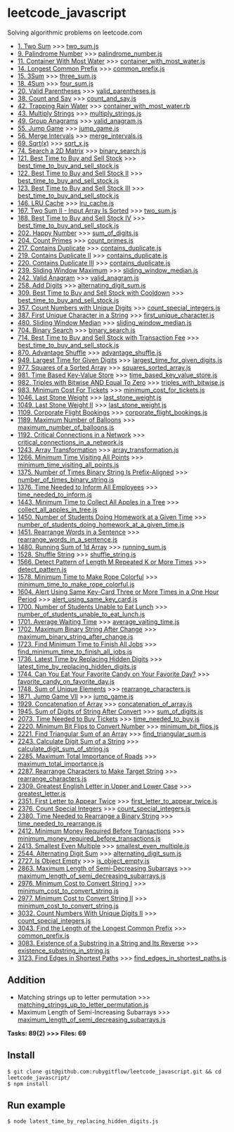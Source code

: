 # leetcode_javascript
Solving algorithmic problems on leetcode.com

- [1. Two Sum](https://leetcode.com/problems/two-sum/) >>> [two_sum.js](https://github.com/rubygitflow/leetcode_javascript/blob/master/two_sum.js)
- [9. Palindrome Number](https://leetcode.com/problems/palindrome-number/) >>> [palindrome_number.js](https://github.com/rubygitflow/leetcode_javascript/blob/master/palindrome_number.js)
- [11. Container With Most Water](https://leetcode.com/problems/container-with-most-water/) >>> [container_with_most_water.js](https://github.com/rubygitflow/leetcode_javascript/blob/master/container_with_most_water.js)
- [14. Longest Common Prefix](https://leetcode.com/problems/longest-common-prefix/) >>> [common_prefix.js](https://github.com/rubygitflow/leetcode_javascript/blob/master/common_prefix.js)
- [15. 3Sum](https://leetcode.com/problems/3sum/) >>> [three_sum.js](https://github.com/rubygitflow/leetcode_javascript/blob/master/three_sum.js)
- [18. 4Sum](https://leetcode.com/problems/4sum/) >>> [four_sum.js](https://github.com/rubygitflow/leetcode_javascript/blob/master/four_sum.js)
- [20. Valid Parentheses](https://leetcode.com/problems/valid-parentheses/) >>> [valid_parentheses.js](https://github.com/rubygitflow/leetcode_javascript/blob/master/valid_parentheses.js)
- [38. Count and Say](https://leetcode.com/problems/count-and-say/) >>> [count_and_say.js](https://github.com/rubygitflow/leetcode_javascript/blob/master/count_and_say.js)
- [42. Trapping Rain Water](https://leetcode.com/problems/trapping-rain-water/) >>> [container_with_most_water.rb](https://github.com/rubygitflow/leetcode_ruby/blob/master/container_with_most_water.rb)
- [43. Multiply Strings](https://leetcode.com/problems/multiply-strings/) >>> [multiply_strings.js](https://github.com/rubygitflow/leetcode_javascript/blob/master/multiply_strings.js)
- [49. Group Anagrams](https://leetcode.com/problems/group-anagrams/) >>> [valid_anagram.js](https://github.com/rubygitflow/leetcode_javascript/blob/master/valid_anagram.js)
- [55. Jump Game](https://leetcode.com/problems/jump-game/) >>> [jump_game.js](https://github.com/rubygitflow/leetcode_javascript/blob/master/jump_game.js)
- [56. Merge Intervals](https://leetcode.com/problems/merge-intervals/) >>> [merge_intervals.js](https://github.com/rubygitflow/leetcode_javascript/blob/master/merge_intervals.js)
- [69. Sqrt(x)](https://leetcode.com/problems/sqrtx/) >>> [sqrt_x.js](https://github.com/rubygitflow/leetcode_javascript/blob/master/sqrt_x.js)
- [74. Search a 2D Matrix](https://leetcode.com/problems/search-a-2d-matrix/) >>> [binary_search.js](https://github.com/rubygitflow/leetcode_javascript/blob/master/binary_search.js)
- [121. Best Time to Buy and Sell Stock](https://leetcode.com/problems/best-time-to-buy-and-sell-stock/) >>> [best_time_to_buy_and_sell_stock.js](https://github.com/rubygitflow/leetcode_javascript/blob/master/best_time_to_buy_and_sell_stock.js)
- [122. Best Time to Buy and Sell Stock II](https://leetcode.com/problems/best-time-to-buy-and-sell-stock-ii/) >>> [best_time_to_buy_and_sell_stock.js](https://github.com/rubygitflow/leetcode_javascript/blob/master/best_time_to_buy_and_sell_stock.js)
- [123. Best Time to Buy and Sell Stock III](https://leetcode.com/problems/best-time-to-buy-and-sell-stock-iii/) >>> [best_time_to_buy_and_sell_stock.js](https://github.com/rubygitflow/leetcode_javascript/blob/master/best_time_to_buy_and_sell_stock.js)
- [146. LRU Cache](https://leetcode.com/problems/lru-cache/) >>> [lru_cache.js](https://github.com/rubygitflow/leetcode_javascript/blob/master/lru_cache.js)
- [167. Two Sum II - Input Array Is Sorted](https://leetcode.com/problems/two-sum-ii-input-array-is-sorted/) >>> [two_sum.js](https://github.com/rubygitflow/leetcode_javascript/blob/master/two_sum.js)
- [188. Best Time to Buy and Sell Stock IV](https://leetcode.com/problems/best-time-to-buy-and-sell-stock-iv/) >>> [best_time_to_buy_and_sell_stock.js](https://github.com/rubygitflow/leetcode_javascript/blob/master/best_time_to_buy_and_sell_stock.js)
- [202. Happy Number](https://leetcode.com/problems/happy-number/) >>> [sum_of_digits.js](https://github.com/rubygitflow/leetcode_javascript/blob/master/sum_of_digits.js)
- [204. Count Primes](https://leetcode.com/problems/count-primes/) >>> [count_primes.js](https://github.com/rubygitflow/leetcode_javascript/blob/master/count_primes.js)
- [217. Contains Duplicate](https://leetcode.com/problems/contains-duplicate/) >>> [contains_duplicate.js](https://github.com/rubygitflow/leetcode_javascript/blob/master/contains_duplicate.js)
- [219. Contains Duplicate II](https://leetcode.com/problems/contains-duplicate-ii/) >>> [contains_duplicate.js](https://github.com/rubygitflow/leetcode_javascript/blob/master/contains_duplicate.js)
- [220. Contains Duplicate III](https://leetcode.com/problems/contains-duplicate-iii/) >>> [contains_duplicate.js](https://github.com/rubygitflow/leetcode_javascript/blob/master/contains_duplicate.js)
- [239. Sliding Window Maximum](https://leetcode.com/problems/sliding-window-maximum/) >>> [sliding_window_median.js](https://github.com/rubygitflow/leetcode_javascript/blob/master/sliding_window_median.js)
- [242. Valid Anagram](https://leetcode.com/problems/valid-anagram/) >>> [valid_anagram.js](https://github.com/rubygitflow/leetcode_javascript/blob/master/valid_anagram.js)
- [258. Add Digits](https://leetcode.com/problems/add-digits/) >>> [alternating_digit_sum.js](https://github.com/rubygitflow/leetcode_javascript/blob/master/alternating_digit_sum.js)
- [309. Best Time to Buy and Sell Stock with Cooldown](https://leetcode.com/problems/best-time-to-buy-and-sell-stock-with-cooldown/) >>> [best_time_to_buy_and_sell_stock.js](https://github.com/rubygitflow/leetcode_javascript/blob/master/best_time_to_buy_and_sell_stock.js)
- [357. Count Numbers with Unique Digits](https://leetcode.com/problems/count-numbers-with-unique-digits/) >>> [count_special_integers.js](https://github.com/rubygitflow/leetcode_javascript/blob/master/count_special_integers.js)
- [387. First Unique Character in a String](https://leetcode.com/problems/first-unique-character-in-a-string/) >>> [first_unique_character.js](https://github.com/rubygitflow/leetcode_javascript/blob/master/first_unique_character.js)
- [480. Sliding Window Median](https://leetcode.com/problems/sliding-window-median/) >>> [sliding_window_median.js](https://github.com/rubygitflow/leetcode_javascript/blob/master/sliding_window_median.js)
- [704. Binary Search](https://leetcode.com/problems/binary-search/) >>> [binary_search.js](https://github.com/rubygitflow/leetcode_javascript/blob/master/binary_search.js)
- [714. Best Time to Buy and Sell Stock with Transaction Fee](https://leetcode.com/problems/best-time-to-buy-and-sell-stock-with-transaction-fee/) >>> [best_time_to_buy_and_sell_stock.js](https://github.com/rubygitflow/leetcode_javascript/blob/master/best_time_to_buy_and_sell_stock.js)
- [870. Advantage Shuffle](https://leetcode.com/problems/advantage-shuffle/) >>> [advantage_shuffle.js](https://github.com/rubygitflow/leetcode_javascript/blob/master/advantage_shuffle.js)
- [949. Largest Time for Given Digits](https://leetcode.com/problems/largest-time-for-given-digits/) >>> [largest_time_for_given_digits.js](https://github.com/rubygitflow/leetcode_javascript/blob/master/largest_time_for_given_digits.js)
- [977. Squares of a Sorted Array](https://leetcode.com/problems/squares-of-a-sorted-array/) >>> [squares_sorted_array.js](https://github.com/rubygitflow/leetcode_javascript/blob/master/squares_sorted_array.js)
- [981. Time Based Key-Value Store](https://leetcode.com/problems/time-based-key-value-store/) >>> [time_based_key_value_store.js](https://github.com/rubygitflow/leetcode_javascript/blob/master/time_based_key_value_store.js)
- [982. Triples with Bitwise AND Equal To Zero](https://leetcode.com/problems/triples-with-bitwise-and-equal-to-zero/) >>> [triples_with_bitwise.js](https://github.com/rubygitflow/leetcode_javascript/blob/master/triples_with_bitwise.js)
- [983. Minimum Cost For Tickets](https://leetcode.com/problems/minimum-cost-for-tickets/) >>> [minimum_cost_for_tickets.js](https://github.com/rubygitflow/leetcode_javascript/blob/master/minimum_cost_for_tickets.js)
- [1046. Last Stone Weight](https://leetcode.com/problems/last-stone-weight/) >>> [last_stone_weight.js](https://github.com/rubygitflow/leetcode_javascript/blob/master/last_stone_weight.js)
- [1049. Last Stone Weight II](https://leetcode.com/problems/last-stone-weight-ii/) >>> [last_stone_weight.js](https://github.com/rubygitflow/leetcode_javascript/blob/master/last_stone_weight.js)
- [1109. Corporate Flight Bookings](https://leetcode.com/problems/corporate-flight-bookings/) >>> [corporate_flight_bookings.js](https://github.com/rubygitflow/leetcode_javascript/blob/master/corporate_flight_bookings.js)
- [1189. Maximum Number of Balloons](https://leetcode.com/problems/maximum-number-of-balloons/) >>> [maximum_number_of_balloons.js](https://github.com/rubygitflow/leetcode_javascript/blob/master/maximum_number_of_balloons.js)
- [1192. Critical Connections in a Network](https://leetcode.com/problems/critical-connections-in-a-network/) >>> [critical_connections_in_a_network.js](https://github.com/rubygitflow/leetcode_javascript/blob/master/critical_connections_in_a_network.js)
- [1243. Array Transformation](https://leetcode.com/problems/array-transformation/) >>> [array_transformation.js](https://github.com/rubygitflow/leetcode_javascript/blob/master/array_transformation.js)
- [1266. Minimum Time Visiting All Points](https://leetcode.com/problems/minimum-time-visiting-all-points/) >>> [minimum_time_visiting_all_points.js](https://github.com/rubygitflow/leetcode_javascript/blob/master/minimum_time_visiting_all_points.js)
- [1375. Number of Times Binary String Is Prefix-Aligned](https://leetcode.com/problems/number-of-times-binary-string-is-prefix-aligned/) >>> [number_of_times_binary_string.js](https://github.com/rubygitflow/leetcode_javascript/blob/master/number_of_times_binary_string.js)
- [1376. Time Needed to Inform All Employees](https://leetcode.com/problems/time-needed-to-inform-all-employees/) >>> [time_needed_to_inform.js](https://github.com/rubygitflow/leetcode_javascript/blob/master/time_needed_to_inform.js)
- [1443. Minimum Time to Collect All Apples in a Tree](https://leetcode.com/problems/minimum-time-to-collect-all-apples-in-a-tree/) >>> [collect_all_apples_in_tree.js](https://github.com/rubygitflow/leetcode_javascript/blob/master/collect_all_apples_in_tree.js)
- [1450. Number of Students Doing Homework at a Given Time](https://leetcode.com/problems/number-of-students-doing-homework-at-a-given-time/) >>> [number_of_students_doing_homework_at_a_given_time.js](https://github.com/rubygitflow/leetcode_javascript/blob/master/number_of_students_doing_homework_at_a_given_time.js)
- [1451. Rearrange Words in a Sentence](https://leetcode.com/problems/rearrange-words-in-a-sentence/) >>> [rearrange_words_in_a_sentence.js](https://github.com/rubygitflow/leetcode_javascript/blob/master/rearrange_words_in_a_sentence.js)
- [1480. Running Sum of 1d Array](https://leetcode.com/problems/running-sum-of-1d-array/) >>> [running_sum.js](https://github.com/rubygitflow/leetcode_javascript/blob/master/running_sum.js)
- [1528. Shuffle String](https://leetcode.com/problems/shuffle-string/) >>> [shuffle_string.js](https://github.com/rubygitflow/leetcode_javascript/blob/master/shuffle_string.js)
- [1566. Detect Pattern of Length M Repeated K or More Times](https://leetcode.com/problems/detect-pattern-of-length-m-repeated-k-or-more-times/) >>> [detect_pattern.js](https://github.com/rubygitflow/leetcode_javascript/blob/master/detect_pattern.js)
- [1578. Minimum Time to Make Rope Colorful](https://leetcode.com/problems/minimum-time-to-make-rope-colorful/) >>> [minimum_time_to_make_rope_colorful.js](https://github.com/rubygitflow/leetcode_javascript/blob/master/minimum_time_to_make_rope_colorful.js)
- [1604. Alert Using Same Key-Card Three or More Times in a One Hour Period](https://leetcode.com/problems/alert-using-same-key-card-three-or-more-times-in-a-one-hour-period/) >>> [alert_using_same_key_card.js](https://github.com/rubygitflow/leetcode_javascript/blob/master/alert_using_same_key_card.js)
- [1700. Number of Students Unable to Eat Lunch](https://leetcode.com/problems/number-of-students-unable-to-eat-lunch/) >>> [number_of_students_unable_to_eat_lunch.js](https://github.com/rubygitflow/leetcode_javascript/blob/master/number_of_students_unable_to_eat_lunch.js)
- [1701. Average Waiting Time](https://leetcode.com/problems/average-waiting-time/) >>> [average_vaiting_time.js](https://github.com/rubygitflow/leetcode_javascript/blob/master/average_vaiting_time.js)
- [1702. Maximum Binary String After Change](https://leetcode.com/problems/maximum-binary-string-after-change/) >>> [maximum_binary_string_after_change.js](https://github.com/rubygitflow/leetcode_javascript/blob/master/maximum_binary_string_after_change.js)
- [1723. Find Minimum Time to Finish All Jobs](https://leetcode.com/problems/find-minimum-time-to-finish-all-jobs/) >>> [find_minimum_time_to_finish_all_jobs.js](https://github.com/rubygitflow/leetcode_javascript/blob/master/find_minimum_time_to_finish_all_jobs.js)
- [1736. Latest Time by Replacing Hidden Digits](https://leetcode.com/problems/latest-time-by-replacing-hidden-digits/) >>> [latest_time_by_replacing_hidden_digits.js](https://github.com/rubygitflow/leetcode_javascript/blob/master/latest_time_by_replacing_hidden_digits.js)
- [1744. Can You Eat Your Favorite Candy on Your Favorite Day?](https://leetcode.com/problems/can-you-eat-your-favorite-candy-on-your-favorite-day/) >>> [favorite_candy_on_favorite_day.js](https://github.com/rubygitflow/leetcode_javascript/blob/master/favorite_candy_on_favorite_day.js)
- [1748. Sum of Unique Elements](https://leetcode.com/problems/sum-of-unique-elements/) >>> [rearrange_characters.js](https://github.com/rubygitflow/leetcode_javascript/blob/master/rearrange_characters.js)
- [1871. Jump Game VII](https://leetcode.com/problems/jump-game-vii/) >>> [jump_game.js](https://github.com/rubygitflow/leetcode_javascript/blob/master/jump_game.js)
- [1929. Concatenation of Array](https://leetcode.com/problems/concatenation-of-array/) >>> [concatenation_of_array.js](https://github.com/rubygitflow/leetcode_javascript/blob/master/concatenation_of_array.js)
- [1945. Sum of Digits of String After Convert](https://leetcode.com/problems/sum-of-digits-of-string-after-convert/) >>> [sum_of_digits.js](https://github.com/rubygitflow/leetcode_javascript/blob/master/sum_of_digits.js)
- [2073. Time Needed to Buy Tickets](https://leetcode.com/problems/time-needed-to-buy-tickets/) >>> [time_needed_to_buy.js](https://github.com/rubygitflow/leetcode_javascript/blob/master/time_needed_to_buy.js)
- [2220. Minimum Bit Flips to Convert Number](https://leetcode.com/problems/minimum-bit-flips-to-convert-number/) >>> [minimum_bit_flips.js](https://github.com/rubygitflow/leetcode_javascript/blob/master/minimum_bit_flips.js)
- [2221. Find Triangular Sum of an Array](https://leetcode.com/problems/find-triangular-sum-of-an-array/) >>> [find_triangular_sum.js](https://github.com/rubygitflow/leetcode_javascript/blob/master/find_triangular_sum.js)
- [2243. Calculate Digit Sum of a String](https://leetcode.com/problems/calculate-digit-sum-of-a-string/) >>> [calculate_digit_sum_of_string.js](https://github.com/rubygitflow/leetcode_javascript/blob/master/calculate_digit_sum_of_string.js)
- [2285. Maximum Total Importance of Roads](https://leetcode.com/problems/maximum-total-importance-of-roads/) >>> [maximum_total_importance.js](https://github.com/rubygitflow/leetcode_javascript/blob/master/maximum_total_importance.js)
- [2287. Rearrange Characters to Make Target String](https://leetcode.com/problems/rearrange-characters-to-make-target-string/) >>> [rearrange_characters.js](https://github.com/rubygitflow/leetcode_javascript/blob/master/rearrange_characters.js)
- [2309. Greatest English Letter in Upper and Lower Case](https://leetcode.com/problems/greatest-english-letter-in-upper-and-lower-case/) >>> [greatest_letter.js](https://github.com/rubygitflow/leetcode_javascript/blob/master/greatest_letter.js)
- [2351. First Letter to Appear Twice](https://leetcode.com/problems/first-letter-to-appear-twice/) >>> [first_letter_to_appear_twice.js](https://github.com/rubygitflow/leetcode_javascript/blob/master/first_letter_to_appear_twice.js)
- [2376. Count Special Integers](https://leetcode.com/problems/count-special-integers/) >>> [count_special_integers.js](https://github.com/rubygitflow/leetcode_javascript/blob/master/count_special_integers.js)
- [2380. Time Needed to Rearrange a Binary String](https://leetcode.com/problems/time-needed-to-rearrange-a-binary-string/) >>> [time_needed_to_rearrange.js](https://github.com/rubygitflow/leetcode_javascript/blob/master/time_needed_to_rearrange.js)
- [2412. Minimum Money Required Before Transactions](https://leetcode.com/problems/minimum-money-required-before-transactions/) >>> [minimum_money_required_before_transactions.js](https://github.com/rubygitflow/leetcode_javascript/blob/master/minimum_money_required_before_transactions.js)
- [2413. Smallest Even Multiple](https://leetcode.com/problems/smallest-even-multiple/) >>> [smallest_even_multiple.js](https://github.com/rubygitflow/leetcode_javascript/blob/master/smallest_even_multiple.js)
- [2544. Alternating Digit Sum](https://leetcode.com/problems/alternating-digit-sum/) >>> [alternating_digit_sum.js](https://github.com/rubygitflow/leetcode_javascript/blob/master/alternating_digit_sum.js)
- [2727. Is Object Empty](https://leetcode.com/problems/is-object-empty/) >>> [is_object_empty.js](https://github.com/rubygitflow/leetcode_javascript/blob/master/is_object_empty.js)
- [2863. Maximum Length of Semi-Decreasing Subarrays](https://leetcode.com/problems/maximum-length-of-semi-decreasing-subarrays/) >>> [maximum_length_of_semi_decreasing_subarrays.js](https://github.com/rubygitflow/leetcode_javascript/blob/master/maximum_length_of_semi_decreasing_subarrays.js)
- [2976. Minimum Cost to Convert String I](https://leetcode.com/problems/minimum-cost-to-convert-string-i/) >>> [minimum_cost_to_convert_string.js](https://github.com/rubygitflow/leetcode_javascript/blob/master/minimum_cost_to_convert_string.js)
- [2977. Minimum Cost to Convert String II](https://leetcode.com/problems/minimum-cost-to-convert-string-ii/) >>> [minimum_cost_to_convert_string.js](https://github.com/rubygitflow/leetcode_javascript/blob/master/minimum_cost_to_convert_string.js)
- [3032. Count Numbers With Unique Digits II](https://leetcode.com/problems/count-numbers-with-unique-digits-ii/) >>> [count_special_integers.js](https://github.com/rubygitflow/leetcode_javascript/blob/master/count_special_integers.js)
- [3043. Find the Length of the Longest Common Prefix](https://leetcode.com/problems/find-the-length-of-the-longest-common-prefix/) >>> [common_prefix.js](https://github.com/rubygitflow/leetcode_javascript/blob/master/common_prefix.js)
- [3083. Existence of a Substring in a String and Its Reverse](https://leetcode.com/problems/existence-of-a-substring-in-a-string-and-its-reverse/) >>> [existence_substring_in_string.js](https://github.com/rubygitflow/leetcode_javascript/blob/master/existence_substring_in_string.js)
- [3123. Find Edges in Shortest Paths](https://leetcode.com/problems/find-edges-in-shortest-paths/) >>> [find_edges_in_shortest_paths.js](https://github.com/rubygitflow/leetcode_javascript/blob/master/find_edges_in_shortest_paths.js)

## Addition
- Matching strings up to letter permutation >>> [matching_strings_up_to_letter_permutation.js](https://github.com/rubygitflow/leetcode_javascript/blob/master/matching_strings_up_to_letter_permutation.js)
- Maximum Length of Semi-Increasing Subarrays >>> [maximum_length_of_semi_decreasing_subarrays.js](https://github.com/rubygitflow/leetcode_javascript/blob/master/maximum_length_of_semi_decreasing_subarrays.js)

**Tasks: 89(2)  >>> Files: 69**

## Install
```shell
$ git clone git@github.com:rubygitflow/leetcode_javascript.git && cd leetcode_javascript/
$ npm install
```

## Run example
```shell
$ node latest_time_by_replacing_hidden_digits.js
```
